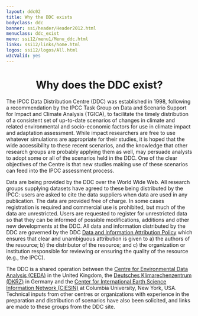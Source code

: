```yaml
---
layout: ddc02
title: Why the DDC exists
bodyclass: ddc
banner: ssi/header/Header2012.html
menuclass: ddc_exist
menu: ssi12/menu1/Menu_ddc.html
links: ssi12/links/home.html
logos: ssi12/logos/All.html
w3cValid: yes
---
```

  <div id="pagetitle">
  <h1 align="center">Why does the DDC exist?</h1>
  </div>
  <!-- End of Page Title Block -->

<div id="content">  
  <p></p>
  
  
  <p>	The IPCC Data Distribution Centre (DDC) was established in 1998, following a recommendation by
  the
  IPCC Task Group on Data and Scenario Support for Impact and Climate Analysis (TGICA),
  to facilitate the timely distribution of a consistent set of up-to-date scenarios of
  changes in climate and related environmental and socio-economic factors for use in climate impact
  and adaptation assessment. While impact researchers are free to use whatever simulations are
  appropriate for their studies, it is hoped that the wide accessibility to these recent scenarios,
  and the knowledge that other research groups are probably applying them as well, may persuade
  analysts to adopt some or all of the scenarios held in the DDC. One of the clear objectives of
  the Centre is that new studies making use of these scenarios can feed into the IPCC assessment
  process. </p>
  
  <p>Data are being provided by the DDC over the World Wide Web. All research groups supplying datasets have agreed to these being distributed by the IPCC: users are asked to cite the data suppliers when data are used in any publication. The data are provided free of charge. In some cases registration is required and commercial use is prohibited, but much of the data are unrestricted. Users are requested to register for unrestricted data so that they can be informed of possible modifications, additions and other new developments at the DDC. All data and information distributed by the DDC are governed by the DDC <a href="/docs/IPCCDDC_DataAttributionPolicy_v1-0.pdf">Data and Information Attribution Policy</a> which ensures that clear and unambiguous attribution is given to a) the authors of the resource; b) the distributor of the resource; and c) the organization or institution responsible for reviewing or ensuring the quality of the resource (e.g., the IPCC).
</p>
  
  <p> The DDC is a shared operation between the
<a href="http://ceda.ac.uk" target="new" title="formerly the British Atmospheric Data Centre (BADC)">Centre for Environmental Data Analysis (CEDA)</a>
in the United Kingdom, the
  <a href="http://www.dkrz.de/about-en?set_language=en" target="new">Deutsches Klimarechenzentrum (DKRZ)</a> in
  Germany and the <a href="http://www.ciesin.columbia.edu/" target="new">Center for International
  Earth Science Information Network (CIESIN)</a> at Columbia University, New York, USA.
  Technical inputs from other centres or organizations with experience in
  the preparation and distribution of scenarios have also been solicited, and links are made to
  these groups from the DDC site. </p>
  
  
  <p>&nbsp;</p>
  
</div>
  <!-- end of center column -->
